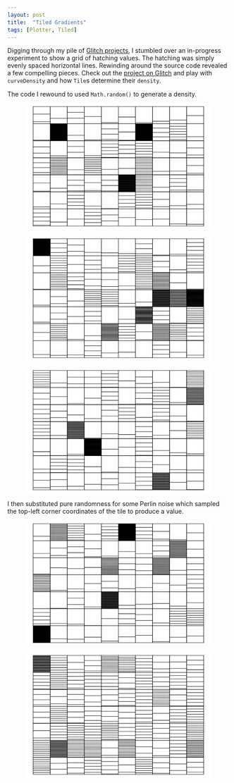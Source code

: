 ```yaml
---
layout: post
title:  "Tiled Gradients"
tags: [Plotter, Tiled]
---
```


Digging through my pile of [Glitch projects](https://glitch.com/@ox), I stumbled over an in-progress experiment to show a grid of hatching values. The hatching was simply evenly spaced horizontal lines. Rewinding around the source code revealed a few compelling pieces. Check out the [project on Glitch](https://glitch.com/~tiled-gradient-1) and play with `curveDensity` and how `Tile`s determine their `density`.

The code I rewound to used `Math.random()` to generate a density.

<figure>
  <img src="/assets/images/tiled-gradients/rendering-tiled-gradient-1-1574375332032.svg">
</figure>

<figure>
  <img src="/assets/images/tiled-gradients/rendering-tiled-gradient-1-1574375747898.svg">
</figure>

<figure>
  <img src="/assets/images/tiled-gradients/rendering-tiled-gradient-1-1574375744162.svg">
</figure>

I then substituted pure randomness for some Perlin noise which sampled the top-left corner coordinates of the tile to produce a value.

<figure>
  <img src="/assets/images/tiled-gradients/rendering-tiled-gradient-1-1574375277797.svg">
</figure>

<figure>
  <img src="/assets/images/tiled-gradients/rendering-tiled-gradient-1-1574376286490.svg">
</figure>
